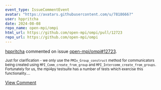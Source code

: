 ```yaml
---
event_type: IssueCommentEvent
avatar: "https://avatars.githubusercontent.com/u/7818666?"
user: hppritcha
date: 2024-08-08
repo_name: open-mpi/ompi
html_url: https://github.com/open-mpi/ompi/pull/12723
repo_url: https://github.com/open-mpi/ompi
---
```


<a href='https://github.com/hppritcha' target='_blank'>hppritcha</a> commented on issue <a href='https://github.com/open-mpi/ompi/pull/12723' target='_blank'>open-mpi/ompi#12723</a>.

<small>Just for clarification  - we only use the ```PMIx_Group_construct``` method for communicators being created using ```MPI_Comm_create_from_group``` and ```MPI_Intercomm_create_from_groups```.  Fortunately for us, the mpi4py testsuite has a number of tests which exercise this functionality....</small>

<a href='https://github.com/open-mpi/ompi/pull/12723' target='_blank'>View Comment</a>